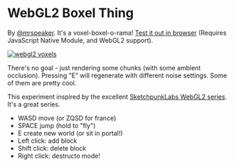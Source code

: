 # WebGL2 Boxel Thing

By [@mrspeaker](https://www.twitter.com/mrspeaker). It's a voxel-boxel-o-rama! [Test it out in browser](https://mrspeaker.github.io/webgl2-voxels) (Requires JavaScript Native Module, and WebGL2 support).

[![webgl2 voxels](https://user-images.githubusercontent.com/129330/37849134-edc55686-2eac-11e8-88e4-317d98fc3b9c.png)](https://mrspeaker.github.io/webgl2-voxels)

There's no goal - just rendering some chunks (with some ambient occlusion). Pressing "E" will regenerate with different noise settings. Some of them are pretty cool.

This experiment inspired by the excellent [SketchpunkLabs WebGL2 series](https://www.youtube.com/channel/UCSnyjB_8iVxi2ZAfn_1L6tA). It's a great series.

* WASD move (or ZQSD for france)
* SPACE jump (hold to "fly")
* E create new world (or sit in portal!)
* Left click: add block
* Shift click: delete block
* Right click: destructo mode!
